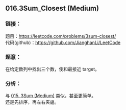 ## 016.3Sum_Closest (Medium)

### **链接**：
题目：https://leetcode.com/problems/3sum-closest/  
代码(github)：https://github.com/JianghanLi/LeetCode

### **题意**：
在给定数列中找出三个数，使和最接近 target。

### **分析**：
与 [015. 3Sum (Medium)](../015.3Sum) 类似，甚至更简单。  
还是先排序，再左右夹逼。
